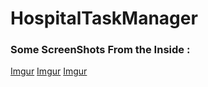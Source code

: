 # HospitalTaskManager
### Some ScreenShots From the Inside :
[Imgur](https://imgur.com/H1w56ba)
[Imgur](https://imgur.com/QvNsCHv)
[Imgur](https://imgur.com/Wkr3Ucy)
